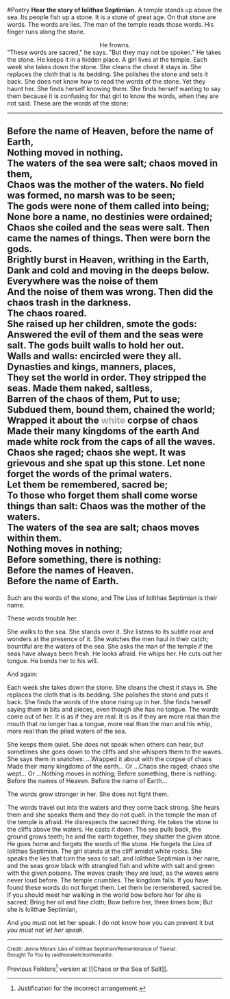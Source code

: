 #Poetry 
**Hear the story of Iolithae Septimian.**
A temple stands up above the sea.
	Its people fish up a stone. It is a stone of great age. On that stone are words.
 The words are lies. The man of the temple reads those words. His finger runs along the stone.
<center> He frowns.</center>
	  "These words are sacred," he says. "But they may not be spoken."
		  He takes the stone. He keeps it in a hidden place.
			  A girl lives at the temple. Each week she takes down the stone.
  She cleans the chest it stays in. She replaces the cloth that is its bedding.
  She polishes the stone and sets it back.
	  She does not know how to read the words of the stone.
		  Yet they haunt her.
			  She finds herself knowing them. She finds herself wanting to say them because it is confusing for that girl to know the words, when they are not said.
				  These are the words of the stone:

---
**Before the name of Heaven, before the name of Earth,**  
	Nothing moved in nothing.  
		The waters of the sea were salt; chaos moved in them,  
			Chaos was the mother of the waters.
No field was formed, no marsh was to be seen;  
	The gods were none of them called into being;  
		None bore a name, no destinies were ordained;  
			Chaos she coiled and the seas were salt.
Then came the names of things. Then were born the gods.  
	Brightly burst in Heaven, writhing in the Earth,  
		Dank and cold and moving in the deeps below.
Everywhere was the noise of them  
	And the noise of them was wrong.
Then did the chaos trash in the darkness.  
	The chaos roared.  
		She raised up her children, smote the gods:  
			Answered the evil of them and the seas were salt.
The gods built walls to hold her out.  
	Walls and walls: encircled were they all.  
		Dynasties and kings, manners, places,  
			They set the world in order. They stripped the seas.
Made them naked, saltless,  
	Barren of the chaos of them,
		Put to use;  
			Subdued them, bound them, chained the world;
Wrapped it about the <font color="#a5a5a5">white</font> corpse of chaos  
	Made their many kingdoms of the earth
		And made white rock from the caps of all the waves.  
			Chaos she raged; chaos she wept.
It was grievous and she spat up this stone. 
	Let none forget the words of the primal waters.  
		Let them be remembered, sacred be;  
			To those who forget them shall come worse things than salt:
Chaos was the mother of the waters.  
	The waters of the sea are salt; chaos moves within them.  
		Nothing moves in nothing;  
			Before something, there is nothing:  
Before the names of Heaven.  
	Before the name of Earth.
---
Such are the words of the stone, and The Lies of Iolithae Septimian is their name.

These words trouble her.

She walks to the sea. She stands over it. She listens to its subtle roar and
wonders at the presence of it. She watches the men haul in their catch;
bountiful are the waters of the sea.
	She asks the man of the temple if the seas have always been fresh.
He looks afraid. He whips her. He cuts out her tongue. He bends her to his will.

And again:

Each week she takes down the stone.
	She cleans the chest it stays in. She replaces the cloth that is its bedding.
She polishes the stone and puts it back. She finds the words of the stone rising up
in her. She finds herself saying them in bits and pieces, even though she has no tongue.
	The words come out of her. It is as if they are real. It is as if they are more real
	than the mouth that no longer has a tongue, more real than the man and his whip, more real than the piled waters of the sea.

She keeps them quiet.
	She does not speak when others can hear, but sometimes she goes down to the cliffs
and she whispers them to the waves. She says them in snatches:
	…Wrapped it about with the corpse of chaos
Made their many kingdoms of the earth...
	Or
		…Chaos she raged; chaos she wept...
	Or
		…Nothing moves in nothing;
		Before something, there is nothing:
		Before the names of Heaven.
		Before the name of Earth...

The words grow stronger in her. She does not fight them.

The words travel out into the waters and they come back strong. She hears them
and she speaks them and they do not quell.
	In the temple the man of the temple is afraid. He disrespects the sacred thing.
		He takes the stone to the cliffs above the waters.
He casts it down. The sea pulls back, the ground grows teeth; he and the earth together,
they shatter the given stone. He goes home and forgets the words of the stone.
He forgets the Lies of Iolithae Septimian.
	The girl stands at the cliff amidst white rocks.
She speaks the lies that turn the seas to salt, and Iolithae Septimian is her nane,
and the seas grow black with strangled fish and white with salt and green with the given poisons.
The waves crash; they are loud, as the waves were never loud before. The temple crumbles.
The kingdom falls.
	If you have found these words do not forget them. Let them be remembered, sacred be.
If you should meet her walking in the world bow before her for she is sacred;
Bring her oil and fine cloth; 
Bow before her, three times bow; 
But she is Iolithae Septimian,

And you must not let her speak.
I do not know how you can prevent it but *you must not let her speak*.

---
<sub>Credit: Jenna Moran: Lies of Iolithae Septiman/Remembrance of Tiamat.<br>
Brought To You by raidhonsketchonhematite.</sub>

Previous Folklore[^1] version at [[Chaos or the Sea of Salt]].

[^1]: Justification for the incorrect arrangement. 